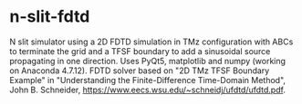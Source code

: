 # n-slit-fdtd
N slit simulator using a 2D FDTD simulation in TMz configuration with ABCs to terminate the grid and a TFSF boundary to add a sinusoidal source propagating in one direction. Uses PyQt5, matplotlib and numpy (working on Anaconda 4.7.12). FDTD solver based on "2D TMz TFSF Boundary Example" in "Understanding the Finite-Difference
Time-Domain Method", John B. Schneider, https://www.eecs.wsu.edu/~schneidj/ufdtd/ufdtd.pdf.
